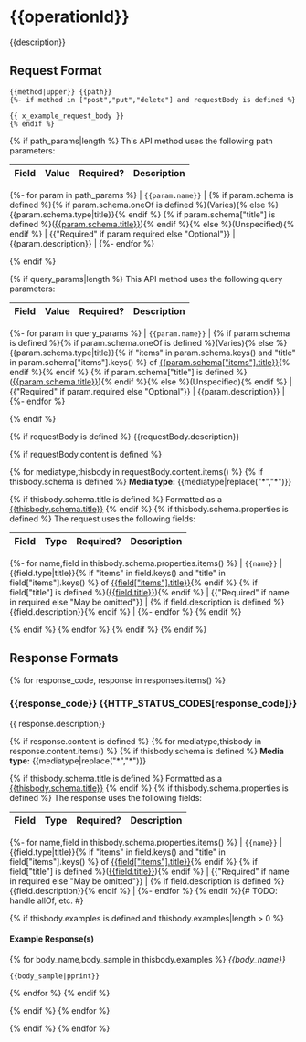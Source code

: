 # {{operationId}}

{{description}}

## Request Format

```
{{method|upper}} {{path}}
{%- if method in ["post","put","delete"] and requestBody is defined %}

{{ x_example_request_body }}
{% endif %}
```

{% if path_params|length %}
This API method uses the following path parameters:

| Field | Value | Required? | Description |
|---|---|---|---|
{%- for param in path_params %}
| `{{param.name}}` | {% if param.schema is defined %}{% if param.schema.oneOf is defined %}(Varies){% else %}{{param.schema.type|title}}{% endif %} {% if param.schema["title"] is defined %}([{{param.schema.title}}]({{type_link(param.schema.title)}})){% endif %}{% else %}(Unspecified){% endif %} | {{"Required" if param.required else "Optional"}} | {{param.description}} |
{%- endfor %}

{% endif %}

{% if query_params|length %}
This API method uses the following query parameters:

| Field | Value | Required? | Description |
|---|---|---|---|
{%- for param in query_params %}
| `{{param.name}}` | {% if param.schema is defined %}{% if param.schema.oneOf is defined %}(Varies){% else %}{{param.schema.type|title}}{% if "items" in param.schema.keys() and "title" in param.schema["items"].keys() %} of [{{param.schema["items"].title}}]({{type_link(param.schema["items"].title)}}){% endif %}{% endif %} {% if param.schema["title"] is defined %}([{{param.schema.title}}]({{type_link(param.schema.title)}})){% endif %}{% else %}(Unspecified){% endif %} | {{"Required" if param.required else "Optional"}} | {{param.description}} |
{%- endfor %}

{% endif %}

{% if requestBody is defined %}
{{requestBody.description}}

{% if requestBody.content is defined %}

{% for mediatype,thisbody in requestBody.content.items() %}
{% if thisbody.schema is defined %}
**Media type:** {{mediatype|replace("*","\*")}}

{% if thisbody.schema.title is defined %}
Formatted as a [{{thisbody.schema.title}}]({{type_link(thisbody.schema.title)}})
{% endif %}
{% if thisbody.schema.properties is defined %}
The request uses the following fields:

| Field | Type | Required? | Description |
|-------|------|-----------|-------------|
{%- for name,field in thisbody.schema.properties.items() %}
| `{{name}}` | {{field.type|title}}{% if "items" in field.keys() and "title" in field["items"].keys() %} of [{{field["items"].title}}]({{type_link(field["items"].title)}}){% endif %} {% if field["title"] is defined %}([{{field.title}}]({{type_link(field.title)}})){% endif %} | {{"Required" if name in required else "May be omitted"}} | {% if field.description is defined %}{{field.description}}{% endif %} |
{%- endfor %}
{% endif %}

{% endif %}
{% endfor %}
{% endif %}
{% endif %}

## Response Formats

{% for response_code, response in responses.items() %}
### {{response_code}} {{HTTP_STATUS_CODES[response_code]}}

{{ response.description}}

{% if response.content is defined %}
{% for mediatype,thisbody in response.content.items() %}
{% if thisbody.schema is defined %}
**Media type:** {{mediatype|replace("*","\*")}}

{% if thisbody.schema.title is defined %}
Formatted as a [{{thisbody.schema.title}}]({{type_link(thisbody.schema.title)}})
{% endif %}
{% if thisbody.schema.properties is defined %}
The response uses the following fields:

| Field | Type | Required? | Description |
|-------|------|-----------|-------------|
{%- for name,field in thisbody.schema.properties.items() %}
| `{{name}}` | {{field.type|title}}{% if "items" in field.keys() and "title" in field["items"].keys() %} of [{{field["items"].title}}]({{type_link(field["items"].title)}}){% endif %} {% if field["title"] is defined %}([{{field.title}}]({{type_link(field.title)}})){% endif %} | {{"Required" if name in required else "May be omitted"}} | {% if field.description is defined %}{{field.description}}{% endif %} |
{%- endfor %}
{% endif %}{# TODO: handle allOf, etc. #}

{% if thisbody.examples is defined and thisbody.examples|length > 0 %}
#### Example Response(s)

{% for body_name,body_sample in thisbody.examples %}
_{{body_name}}_

```
{{body_sample|pprint}}
```
{% endfor %}
{% endif %}

{% endif %}
{% endfor %}

{% endif %}
{% endfor %}
